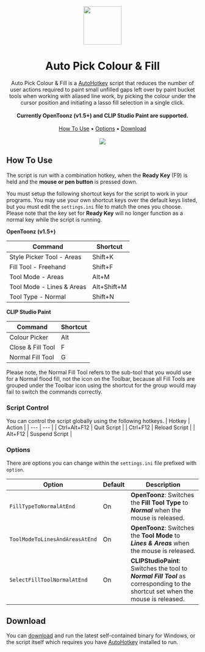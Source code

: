 <div align="center"><img src="https://user-images.githubusercontent.com/55353161/113505773-de95d280-9538-11eb-91c0-3d28723e17ee.png" align="center" width="100"/></div>
<h1 align="center">Auto Pick Colour & Fill</h1>
<div align="center">
Auto Pick Colour & Fill is a <a href="https://www.autohotkey.com/">AutoHotkey</a> script that reduces the number of user actions required to paint small unfilled gaps left over by paint bucket tools when working with aliased line work, by picking the colour under the cursor position and initiating a lasso fill selection in a single click.
<br/><br/>
<b>Currently OpenToonz (v1.5+) and CLIP Studio Paint are supported.</b>
<br/><br/>
<a href="#how-to-use">How To Use</a> • <a href="#options">Options</a> • <a href="#download">Download</a>
<br/></br/>
  
<img src="https://user-images.githubusercontent.com/55353161/113505841-33d1e400-9539-11eb-9cc5-f84753b405cf.gif" />
</div>

## How To Use
The script is run with a combination hotkey, when the **Ready Key** (F9) is held and the **mouse or pen button** is pressed down.

You must setup the following shortcut keys for the script to work in your programs. You may use your own shortcut keys over the default keys listed, but you must edit the `settings.ini` file to match the ones you choose. Please note that the key set for **Ready Key** will no longer function as a normal key while the script is running.

**OpenToonz (v1.5+)**

| Command       | Shortcut    |
| ----------------- | ------------------- |
| Style Picker Tool - Areas | Shift+K     |
| Fill Tool - Freehand      | Shift+F     |
| Tool Mode - Areas         | Alt+M       |
| Tool Mode - Lines & Areas | Alt+Shift+M |
| Tool Type - Normal        | Shift+N     |

**CLIP Studio Paint**

| Command      | Shortcut |
| ----------------- | ---------------- |
| Colour Picker     | Alt              |
| Close & Fill Tool | F                |
| Normal Fill Tool  | G                |

Please note, the Normal Fill Tool refers to the sub-tool that you would use for a Normal flood fill, not the icon on the Toolbar, because all Fill Tools are grouped under the Toolbar icon using the shortcut for the group would may fail to switch the commands correctly.

### Script Control
You can control the script globally using the following hotkeys.
| Hotkey | Action |
| --- | --- |
| Ctrl+Alt+F12 | Quit Script |
| Ctrl+F12 | Reload Script |
| Alt+F12 | Suspend Script |

### Options
There are options you can change within the `settings.ini` file prefixed with `option`.

| Option | Default | Description |
| ------ | ------- | ----------- |
| `FillTypeToNormalAtEnd` | On | **OpenToonz**: Switches the **Fill Tool Type** to _**Normal**_ when the mouse is released. |
| `ToolModeToLinesAndAreasAtEnd` | On | **OpenToonz**: Switches the **Tool Mode** to _**Lines & Areas**_ when the mouse is released.
| `SelectFillToolNormalAtEnd` | On | **CLIPStudioPaint**: Switches the tool to _**Normal Fill Tool**_ as corresponding to the shortcut set when the mouse is released.

## Download
You can [download](https://github.com/KaseyFarron/PickColourAndFill/releases) and run the latest self-contained binary for Windows, or the script itself which requires you have [AutoHotkey](https://www.autohotkey.com/) installed to run.
